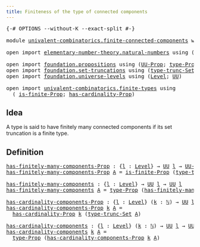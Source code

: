 ```yaml
---
title: Finiteness of the type of connected components
---
```


<pre class="Agda"><a id="72" class="Symbol">{-#</a> <a id="76" class="Keyword">OPTIONS</a> <a id="84" class="Pragma">--without-K</a> <a id="96" class="Pragma">--exact-split</a> <a id="110" class="Symbol">#-}</a>

<a id="115" class="Keyword">module</a> <a id="122" href="univalent-combinatorics.finite-connected-components.html" class="Module">univalent-combinatorics.finite-connected-components</a> <a id="174" class="Keyword">where</a>

<a id="181" class="Keyword">open</a> <a id="186" class="Keyword">import</a> <a id="193" href="elementary-number-theory.natural-numbers.html" class="Module">elementary-number-theory.natural-numbers</a> <a id="234" class="Keyword">using</a> <a id="240" class="Symbol">(</a><a id="241" href="elementary-number-theory.natural-numbers.html#1444" class="Datatype">ℕ</a><a id="242" class="Symbol">)</a>

<a id="245" class="Keyword">open</a> <a id="250" class="Keyword">import</a> <a id="257" href="foundation.propositions.html" class="Module">foundation.propositions</a> <a id="281" class="Keyword">using</a> <a id="287" class="Symbol">(</a><a id="288" href="foundation-core.propositions.html#1380" class="Function">UU-Prop</a><a id="295" class="Symbol">;</a> <a id="297" href="foundation-core.propositions.html#1482" class="Function">type-Prop</a><a id="306" class="Symbol">)</a>
<a id="308" class="Keyword">open</a> <a id="313" class="Keyword">import</a> <a id="320" href="foundation.set-truncations.html" class="Module">foundation.set-truncations</a> <a id="347" class="Keyword">using</a> <a id="353" class="Symbol">(</a><a id="354" href="foundation.set-truncations.html#3386" class="Postulate">type-trunc-Set</a><a id="368" class="Symbol">)</a>
<a id="370" class="Keyword">open</a> <a id="375" class="Keyword">import</a> <a id="382" href="foundation.universe-levels.html" class="Module">foundation.universe-levels</a> <a id="409" class="Keyword">using</a> <a id="415" class="Symbol">(</a><a id="416" href="Agda.Primitive.html#597" class="Postulate">Level</a><a id="421" class="Symbol">;</a> <a id="423" href="foundation-core.universe-levels.html#222" class="Primitive">UU</a><a id="425" class="Symbol">)</a>

<a id="428" class="Keyword">open</a> <a id="433" class="Keyword">import</a> <a id="440" href="univalent-combinatorics.finite-types.html" class="Module">univalent-combinatorics.finite-types</a> <a id="477" class="Keyword">using</a>
  <a id="485" class="Symbol">(</a> <a id="487" href="univalent-combinatorics.finite-types.html#3973" class="Function">is-finite-Prop</a><a id="501" class="Symbol">;</a> <a id="503" href="univalent-combinatorics.finite-types.html#4678" class="Function">has-cardinality-Prop</a><a id="523" class="Symbol">)</a>
</pre>
## Idea

A type is said to have finitely many connected components if its set truncation is a finite type.

## Definition

<pre class="Agda"><a id="has-finitely-many-components-Prop"></a><a id="661" href="univalent-combinatorics.finite-connected-components.html#661" class="Function">has-finitely-many-components-Prop</a> <a id="695" class="Symbol">:</a> <a id="697" class="Symbol">{</a><a id="698" href="univalent-combinatorics.finite-connected-components.html#698" class="Bound">l</a> <a id="700" class="Symbol">:</a> <a id="702" href="Agda.Primitive.html#597" class="Postulate">Level</a><a id="707" class="Symbol">}</a> <a id="709" class="Symbol">→</a> <a id="711" href="foundation-core.universe-levels.html#222" class="Primitive">UU</a> <a id="714" href="univalent-combinatorics.finite-connected-components.html#698" class="Bound">l</a> <a id="716" class="Symbol">→</a> <a id="718" href="foundation-core.propositions.html#1380" class="Function">UU-Prop</a> <a id="726" href="univalent-combinatorics.finite-connected-components.html#698" class="Bound">l</a>
<a id="728" href="univalent-combinatorics.finite-connected-components.html#661" class="Function">has-finitely-many-components-Prop</a> <a id="762" href="univalent-combinatorics.finite-connected-components.html#762" class="Bound">A</a> <a id="764" class="Symbol">=</a> <a id="766" href="univalent-combinatorics.finite-types.html#3973" class="Function">is-finite-Prop</a> <a id="781" class="Symbol">(</a><a id="782" href="foundation.set-truncations.html#3386" class="Postulate">type-trunc-Set</a> <a id="797" href="univalent-combinatorics.finite-connected-components.html#762" class="Bound">A</a><a id="798" class="Symbol">)</a>

<a id="has-finitely-many-components"></a><a id="801" href="univalent-combinatorics.finite-connected-components.html#801" class="Function">has-finitely-many-components</a> <a id="830" class="Symbol">:</a> <a id="832" class="Symbol">{</a><a id="833" href="univalent-combinatorics.finite-connected-components.html#833" class="Bound">l</a> <a id="835" class="Symbol">:</a> <a id="837" href="Agda.Primitive.html#597" class="Postulate">Level</a><a id="842" class="Symbol">}</a> <a id="844" class="Symbol">→</a> <a id="846" href="foundation-core.universe-levels.html#222" class="Primitive">UU</a> <a id="849" href="univalent-combinatorics.finite-connected-components.html#833" class="Bound">l</a> <a id="851" class="Symbol">→</a> <a id="853" href="foundation-core.universe-levels.html#222" class="Primitive">UU</a> <a id="856" href="univalent-combinatorics.finite-connected-components.html#833" class="Bound">l</a>
<a id="858" href="univalent-combinatorics.finite-connected-components.html#801" class="Function">has-finitely-many-components</a> <a id="887" href="univalent-combinatorics.finite-connected-components.html#887" class="Bound">A</a> <a id="889" class="Symbol">=</a> <a id="891" href="foundation-core.propositions.html#1482" class="Function">type-Prop</a> <a id="901" class="Symbol">(</a><a id="902" href="univalent-combinatorics.finite-connected-components.html#661" class="Function">has-finitely-many-components-Prop</a> <a id="936" href="univalent-combinatorics.finite-connected-components.html#887" class="Bound">A</a><a id="937" class="Symbol">)</a>

<a id="has-cardinality-components-Prop"></a><a id="940" href="univalent-combinatorics.finite-connected-components.html#940" class="Function">has-cardinality-components-Prop</a> <a id="972" class="Symbol">:</a> <a id="974" class="Symbol">{</a><a id="975" href="univalent-combinatorics.finite-connected-components.html#975" class="Bound">l</a> <a id="977" class="Symbol">:</a> <a id="979" href="Agda.Primitive.html#597" class="Postulate">Level</a><a id="984" class="Symbol">}</a> <a id="986" class="Symbol">(</a><a id="987" href="univalent-combinatorics.finite-connected-components.html#987" class="Bound">k</a> <a id="989" class="Symbol">:</a> <a id="991" href="elementary-number-theory.natural-numbers.html#1444" class="Datatype">ℕ</a><a id="992" class="Symbol">)</a> <a id="994" class="Symbol">→</a> <a id="996" href="foundation-core.universe-levels.html#222" class="Primitive">UU</a> <a id="999" href="univalent-combinatorics.finite-connected-components.html#975" class="Bound">l</a> <a id="1001" class="Symbol">→</a> <a id="1003" href="foundation-core.propositions.html#1380" class="Function">UU-Prop</a> <a id="1011" href="univalent-combinatorics.finite-connected-components.html#975" class="Bound">l</a>
<a id="1013" href="univalent-combinatorics.finite-connected-components.html#940" class="Function">has-cardinality-components-Prop</a> <a id="1045" href="univalent-combinatorics.finite-connected-components.html#1045" class="Bound">k</a> <a id="1047" href="univalent-combinatorics.finite-connected-components.html#1047" class="Bound">A</a> <a id="1049" class="Symbol">=</a>
  <a id="1053" href="univalent-combinatorics.finite-types.html#4678" class="Function">has-cardinality-Prop</a> <a id="1074" href="univalent-combinatorics.finite-connected-components.html#1045" class="Bound">k</a> <a id="1076" class="Symbol">(</a><a id="1077" href="foundation.set-truncations.html#3386" class="Postulate">type-trunc-Set</a> <a id="1092" href="univalent-combinatorics.finite-connected-components.html#1047" class="Bound">A</a><a id="1093" class="Symbol">)</a>

<a id="has-cardinality-components"></a><a id="1096" href="univalent-combinatorics.finite-connected-components.html#1096" class="Function">has-cardinality-components</a> <a id="1123" class="Symbol">:</a> <a id="1125" class="Symbol">{</a><a id="1126" href="univalent-combinatorics.finite-connected-components.html#1126" class="Bound">l</a> <a id="1128" class="Symbol">:</a> <a id="1130" href="Agda.Primitive.html#597" class="Postulate">Level</a><a id="1135" class="Symbol">}</a> <a id="1137" class="Symbol">(</a><a id="1138" href="univalent-combinatorics.finite-connected-components.html#1138" class="Bound">k</a> <a id="1140" class="Symbol">:</a> <a id="1142" href="elementary-number-theory.natural-numbers.html#1444" class="Datatype">ℕ</a><a id="1143" class="Symbol">)</a> <a id="1145" class="Symbol">→</a> <a id="1147" href="foundation-core.universe-levels.html#222" class="Primitive">UU</a> <a id="1150" href="univalent-combinatorics.finite-connected-components.html#1126" class="Bound">l</a> <a id="1152" class="Symbol">→</a> <a id="1154" href="foundation-core.universe-levels.html#222" class="Primitive">UU</a> <a id="1157" href="univalent-combinatorics.finite-connected-components.html#1126" class="Bound">l</a>
<a id="1159" href="univalent-combinatorics.finite-connected-components.html#1096" class="Function">has-cardinality-components</a> <a id="1186" href="univalent-combinatorics.finite-connected-components.html#1186" class="Bound">k</a> <a id="1188" href="univalent-combinatorics.finite-connected-components.html#1188" class="Bound">A</a> <a id="1190" class="Symbol">=</a>
  <a id="1194" href="foundation-core.propositions.html#1482" class="Function">type-Prop</a> <a id="1204" class="Symbol">(</a><a id="1205" href="univalent-combinatorics.finite-connected-components.html#940" class="Function">has-cardinality-components-Prop</a> <a id="1237" href="univalent-combinatorics.finite-connected-components.html#1186" class="Bound">k</a> <a id="1239" href="univalent-combinatorics.finite-connected-components.html#1188" class="Bound">A</a><a id="1240" class="Symbol">)</a>
</pre>